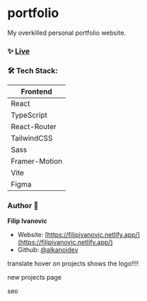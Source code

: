 # portfolio

My overkilled personal portfolio website.

### ✨ [Live](https://filipivanovic.netlify.app/)

### 🛠 Tech Stack:

| Frontend      |
| ------------- |
| React         |
| TypeScript    |
| React-Router  |
| TailwindCSS   |
| Sass          |
| Framer-Motion |
| Vite          |
| Figma         |

### Author 👋

**Filip Ivanovic**

- Website: [https://filipivanovic.netlify.app/](https://filipivanovic.netlify.app/)
- Github: [@alkanoidev](https://github.com/alkanoidev)

translate
hover on projects shows the logo!!!!

new projects page

seo
